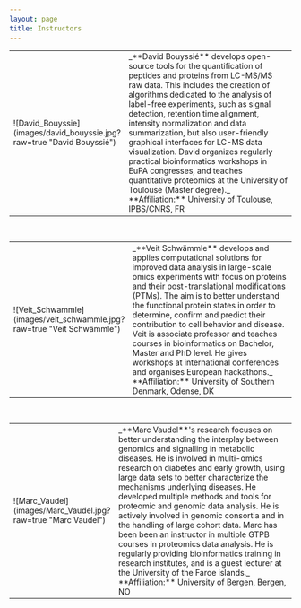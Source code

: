 ```yaml
---
layout: page
title: Instructors
---
```


<table>
<tr>
<td width="150">
![David_Bouyssie](images/david_bouyssie.jpg?raw=true "David Bouyssié")
</td>
<td>
_**David Bouyssié** develops open-source tools for the quantification of peptides and proteins from LC-MS/MS raw data. This includes the creation of algorithms dedicated to the analysis of label-free experiments, such as signal detection, retention time alignment, intensity normalization and data summarization, but also user-friendly graphical interfaces for LC-MS data visualization.
David organizes regularly practical bioinformatics workshops in EuPA congresses, and teaches quantitative proteomics at the University of Toulouse (Master degree)._
**Affiliation:** University of Toulouse, IPBS/CNRS, FR
<br>
</td>
</tr>
</table>
<br>

<table>
<tr>
<td width="150">
![Veit_Schwammle](images/veit_schwammle.jpg?raw=true "Veit Schwämmle")
</td>
<td>
_**Veit Schwämmle** develops and applies computational solutions for improved data analysis in large-scale omics experiments with focus on proteins and their post-translational modifications (PTMs). The aim is to better understand the functional protein states in order to determine, confirm and predict their contribution to cell behavior and disease.
Veit is associate professor and teaches courses in bioinformatics on Bachelor, Master and PhD level. He gives workshops at international conferences and organises European hackathons._
**Affiliation:** University of Southern Denmark, Odense, DK
<br>
</td>
</tr>
</table>
<br>

<table>
<tr>
<td width="150">
![Marc_Vaudel](images/Marc_Vaudel.jpg?raw=true "Marc Vaudel")
</td>
<td>
_**Marc Vaudel**'s research focuses on better understanding the interplay between genomics and signalling in metabolic diseases. He is involved in multi-omics research on diabetes and early growth, using large data sets to better characterize the mechanisms underlying diseases. He developed multiple methods and tools for proteomic and genomic data analysis. He is actively involved in genomic consortia and in the handling of large cohort data.
Marc has been been an instructor in multiple GTPB courses in proteomics data analysis. He is regularly providing bioinformatics training in research institutes, and is a guest lecturer at the University of the Faroe islands._
**Affiliation:** University of Bergen, Bergen, NO
<br>
</td>
</tr>
</table>
<br>
